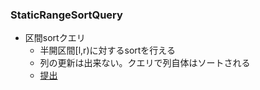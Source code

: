 ### StaticRangeSortQuery
- 区間sortクエリ
  - 半開区間[l,r)に対するsortを行える
  - 列の更新は出来ない。クエリで列自体はソートされる
  - [提出](https://atcoder.jp/contests/abc237/submissions/43277175)